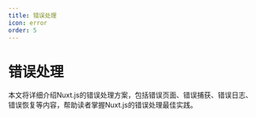 ```yaml
---
title: 错误处理
icon: error
order: 5
---
```


# 错误处理

本文将详细介绍Nuxt.js的错误处理方案，包括错误页面、错误捕获、错误日志、错误恢复等内容，帮助读者掌握Nuxt.js的错误处理最佳实践。

